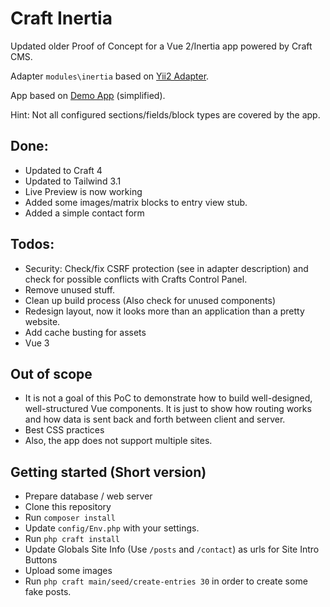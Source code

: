 # Craft Inertia

Updated older Proof of Concept for a Vue 2/Inertia app powered by Craft CMS.

Adapter `modules\inertia` based on [Yii2 Adapter](https://www.yiiframework.com/extension/tebe/yii2-inertia).

App based on [Demo App](https://pingcrm-yii2.tebe.ch/) (simplified).

Hint: Not all configured sections/fields/block types are covered by the app.

## Done:

* Updated to Craft 4
* Updated to Tailwind 3.1
* Live Preview is now working
* Added some images/matrix blocks to entry view stub.
* Added a simple contact form

## Todos:

* Security: Check/fix CSRF protection (see in adapter description) and check for possible conflicts with Crafts Control Panel.
* Remove unused stuff.
* Clean up build process (Also check for unused components)
* Redesign layout, now it looks more than an application than a pretty website.
* Add cache busting for assets
* Vue 3

## Out of scope

* It is not a goal of this PoC to demonstrate how to build well-designed, well-structured Vue components. It is just to show how routing works and how data is sent back and forth between client and server.
* Best CSS practices
* Also, the app does not support multiple sites.

## Getting started (Short version)

* Prepare database / web server
* Clone this repository
* Run `composer install`
* Update `config/Env.php` with your settings.
* Run `php craft install`
* Update Globals Site Info (Use `/posts` and `/contact`) as urls for Site Intro Buttons
* Upload some images
* Run `php craft main/seed/create-entries 30` in order to create some fake posts.
